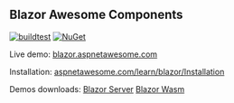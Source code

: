 ## Blazor Awesome Components

[![buildtest](https://github.com/omuleanu/BlazorAwesome/actions/workflows/buildtest.yml/badge.svg)](https://github.com/omuleanu/BlazorAwesome/actions/workflows/buildtest.yml) [![NuGet](http://img.shields.io/nuget/v/Omu.BlazorAwesome.svg?label=NuGet)](https://www.nuget.org/packages/Omu.BlazorAwesome/)

Live demo: [blazor.aspnetawesome.com](https://blazor.aspnetawesome.com)

Installation: [aspnetawesome.com/learn/blazor/Installation](https://www.aspnetawesome.com/learn/blazor/Installation)

Demos downloads: [Blazor Server](https://www.aspnetawesome.com/Download/BlazorAwesomeDemo) [Blazor Wasm](https://www.aspnetawesome.com/Download/BlazorWasmAweDemo)
